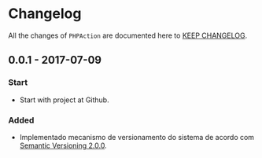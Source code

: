# Changelog
All the changes of `PHPAction` are documented here to [KEEP CHANGELOG](http://keepachangelog.com/).

## 0.0.1 - 2017-07-09

### Start
- Start with project at Github.

### Added
- Implementado mecanismo de versionamento do sistema de acordo com [Semantic Versioning 2.0.0](http://semver.org/).